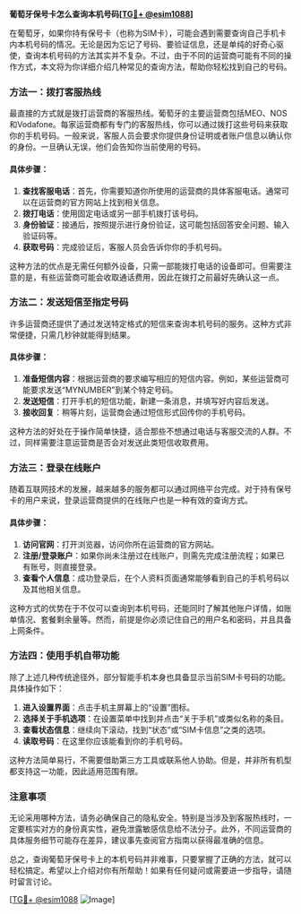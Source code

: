 **葡萄牙保号卡怎么查询本机号码[[TG💪+ @esim1088](https://t.me/s/esim1088)]**

在葡萄牙，如果你持有保号卡（也称为SIM卡），可能会遇到需要查询自己手机卡内本机号码的情况。无论是因为忘记了号码、要验证信息，还是单纯的好奇心驱使，查询本机号码的方法其实并不复杂。不过，由于不同的运营商可能有不同的操作方式，本文将为你详细介绍几种常见的查询方法，帮助你轻松找到自己的号码。

### 方法一：拨打客服热线

最直接的方式就是拨打运营商的客服热线。葡萄牙的主要运营商包括MEO、NOS和Vodafone。每家运营商都有专门的客服热线，你可以通过拨打这些号码来获取你的手机号码。一般来说，客服人员会要求你提供身份证明或者账户信息以确认你的身份。一旦确认无误，他们会告知你当前使用的号码。

#### 具体步骤：
1. **查找客服电话**：首先，你需要知道你所使用的运营商的具体客服电话。通常可以在运营商的官方网站上找到相关信息。
2. **拨打电话**：使用固定电话或另一部手机拨打该号码。
3. **身份验证**：接通后，按照提示进行身份验证，这可能包括回答安全问题、输入验证码等。
4. **获取号码**：完成验证后，客服人员会告诉你你的手机号码。

这种方法的优点是无需任何额外设备，只需一部能拨打电话的设备即可。但需要注意的是，有些运营商可能会收取通话费用，因此在拨打之前最好先确认这一点。

### 方法二：发送短信至指定号码

许多运营商还提供了通过发送特定格式的短信来查询本机号码的服务。这种方式非常便捷，只需几秒钟就能得到结果。

#### 具体步骤：
1. **准备短信内容**：根据运营商的要求编写相应的短信内容。例如，某些运营商可能要求发送“MYNUMBER”到某个特定号码。
2. **发送短信**：打开手机的短信功能，新建一条消息，并填写好内容后发送。
3. **接收回复**：稍等片刻，运营商会通过短信形式回传你的手机号码。

这种方法的好处在于操作简单快捷，适合那些不想通过电话与客服交流的人群。不过，同样需要注意运营商是否会对发送此类短信收取费用。

### 方法三：登录在线账户

随着互联网技术的发展，越来越多的服务都可以通过网络平台完成。对于持有保号卡的用户来说，登录运营商提供的在线账户也是一种有效的查询方式。

#### 具体步骤：
1. **访问官网**：打开浏览器，访问你所在运营商的官方网站。
2. **注册/登录账户**：如果你尚未注册过在线账户，则需先完成注册流程；如果已有账号，则直接登录。
3. **查看个人信息**：成功登录后，在个人资料页面通常能够看到自己的手机号码以及其他相关信息。

这种方式的优势在于不仅可以查询到本机号码，还能同时了解其他账户详情，如账单情况、套餐剩余量等。然而，前提是你必须记住自己的用户名和密码，并且具备上网条件。

### 方法四：使用手机自带功能

除了上述几种传统途径外，部分智能手机本身也具备显示当前SIM卡号码的功能。具体操作如下：

1. **进入设置界面**：点击手机主屏幕上的“设置”图标。
2. **选择关于手机选项**：在设置菜单中找到并点击“关于手机”或类似名称的条目。
3. **查看状态信息**：继续向下滚动，找到“状态”或“SIM卡信息”之类的选项。
4. **读取号码**：在这里你应该能看到你的手机号码。

这种方法简单易行，不需要借助第三方工具或联系他人协助。但是，并非所有机型都支持这一功能，因此适用范围有限。

### 注意事项

无论采用哪种方法，请务必确保自己的隐私安全。特别是当涉及到客服热线时，一定要核实对方的身份真实性，避免泄露敏感信息给不法分子。此外，不同运营商的具体服务细节可能存在差异，建议事先查阅官方指南以获得最准确的信息。

总之，查询葡萄牙保号卡上的本机号码并非难事，只要掌握了正确的方法，就可以轻松搞定。希望以上介绍对你有所帮助！如果有任何疑问或需要进一步指导，请随时留言讨论。

[[TG💪+ @esim1088](https://t.me/s/esim1088) ![Image](https://i.postimg.cc/4NQfJmqS/Snipaste-2025-05-13-00-14-12.png)]